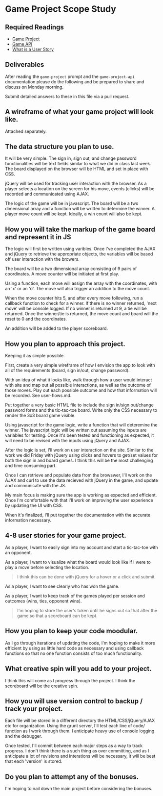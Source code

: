 # Game Project Scope Study

## Required Readings

-   [Game Project](https://github.com/ga-wdi-boston/game-project)
-   [Game API](https://github.com/ga-wdi-boston/game-project-api)
-   [What is a User Story](http://searchsoftwarequality.techtarget.com/definition/user-story)

## Deliverables

After reading the `game-project` prompt and the `game-project-api` documentation
please do the following and be prepared to share and discuss on Monday morning.

Submit detailed answers to these in this file via a pull request.

## A wireframe of what your game project will look like.

Attached separately.

## The data structure you plan to use.

It will be very simple. The sign in, sign out, and change password functionalities will be text fields similar to what we did in class last week. The board displayed on the browser will be HTML and set in place with CSS.

jQuery will be used for tracking user interaction with the browser. As a player selects a location on the screen for his move, events (clicks) will be recorded and communicated using AJAX.

The logic of the game will be in javascript. The board will be a two dimensional array and a function will be written to determine the winner. A player move count will be kept. Ideally, a win count will also be kept.


##  How you will take the markup of the game board and represent it in JS

The logic will first be written using varibles. Once I've completed the AJAX and jQuery to retrieve the appropriate objects, the variables will be based off user interaction with the browers.

The board will be a two dimensional array consisting of 9 pairs of coordinates.
A move counter will be initiated at first play.

Using a function, each move will assign the array with the coordinates, with an 'x' or an 'o'. The move will also trigger an addition to the move count.

When the move counter hits 5, and after every move following, run a callback function to check for a winner. If there is no winner returned, 'next move' will be console logged. If no winner is returned at 9, a tie will be returned. Once the winner/tie is returned, the move count and board will the reset to 0 and the coordinates.

An addition will be added to the player scoreboard.

##  How you plan to approach this project.

Keeping it as simple possible.

First, create a very simple wireframe of how I envision the app to look with all of the requirements (board, sign in/out, change password).

With an idea of what it looks like, walk through how a user would interact with site and map out all possible interactions, as well as the outcome of those moves. Play out each possible outcome and how that information will be recorded. See user-flows.md.

Put together a very basic HTML file to include the sign in/sign out/change password forms and the tic-tac-toe board. Write only the CSS necessary to render the 3x3 board game visible.

Using javascript for the game logic, write a function that will deteremine the winner. The javascript logic will be written out assuming the inputs are variables for testing. Once it's been tested and functioning as expected, it will need to be revised with the inputs using jQuery and AJAX.

After the logic is set, I'll work on user interaction on the site. Simliar to the work we did Friday with jQuery using clicks and hovers to get/set values for both the sign in and board games. I think this will be the most challenging and time consuming part.

Once I can retrieve and populate data from the browswer, I'll work on the AJAX and curl to use the data recieved with jQuery in the game, and update and communicate with the JS.

My main focus is making sure the app is working as expected and efficient. Once I'm comfortable with that I'll work on improving the user experience by updating the UI with CSS.

When it's finalized, I'll put together the documentation with the accurate information necessary.


##  4-8 user stories for your game project.

As a player, I want to easily sign into my account and start a tic-tac-toe with an opponent.

As a player, I want to visualize what the board would look like if I were to play a move before selecting the location.
> I think this can be done with jQuery for a hover or a click and submit.

As a player, I want to see clearly who has won the game.

As a player, I want to keep track of the games played per session and outcomes (wins, ties, opponent wins).
> I'm hoping to store the user's token until he signs out so that after the game so that a scoreboard can be kept.


##  How you plan to keep your code moodular.
As I go through iterations of updating the code, I'm hoping to make it more efficient by using as little hard code as necessary and using callback functions so that no one function consists of too much functionality.


##  What creative spin will you add to your project.
I think this will come as I progress through the project. I think the scoreboard will be the creative spin.

##  How you will use version control to backup / track your project.

Each file will be stored in a different directory the HTML/CSS/jQuery/AJAX etc for organization.
Using the grunt server, I'll test each line of code/ function as I work through them. I anticipate heavy use of console logging and the debugger.

Once tested, I'll commit between each major steps as a way to track progress. I don't think there is a such thing as over committing, and as I anticipate a lot of revisions and interations will be necessary, it will be best that each 'version' is stored.

##  Do you plan to attempt any of the bonuses.
I'm hoping to nail down the main project before considering the bonuses.
